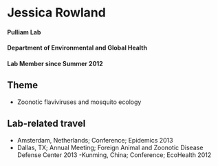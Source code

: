 # Jessica Rowland
#### Pulliam Lab
#### Department of Environmental and Global Health
#### Lab Member since Summer 2012

## Theme
- Zoonotic flaviviruses and mosquito ecology

## Lab-related travel
- Amsterdam, Netherlands; Conference; Epidemics 2013
- Dallas, TX; Annual Meeting; Foreign Animal and Zoonotic Disease Defense Center 2013
-Kunming, China; Conference; EcoHealth 2012


